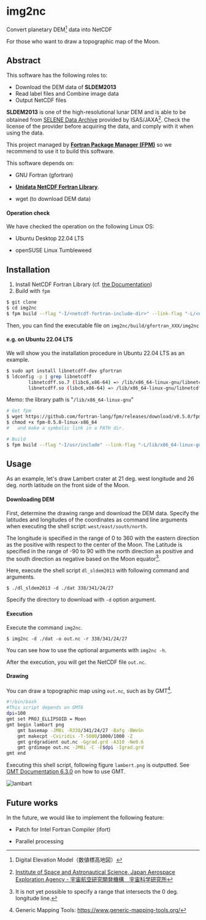 # img2nc

Convert planetary DEM[^1] data into NetCDF

For those who want to draw a topographic map of the Moon.



## Abstract

This software has the following roles to:

- Download the DEM data of **SLDEM2013**
- Read label files and Combine image data
- Output NetCDF files 

**SLDEM2013** is one of the high-resolutional lunar DEM and is able to be obtained from [SELENE Data Archive](https://darts.isas.jaxa.jp/planet/pdap/selene/index.html.en) provided by ISAS/JAXA[^2]. Check the license of the provider before acquiring the data, and comply with it when using the data.

This project managed by [**Fortran Package Manager (FPM)**](https://github.com/fortran-lang/fpm) so we recommend to use it to build this software. 

This software depends on:

- GNU Fortran (gfortran)

- [**Unidata NetCDF Fortran Library**](https://www.unidata.ucar.edu/software/netcdf/).

- wget (to download DEM data)

[^1]: Digital Elevation Model（数値標高地図）
[^2]: [Institute of Space and Astronautical Science, Japan Aerospace Exploration Agency - 宇宙航空研究開発機構　宇宙科学研究所](https://www.isas.jaxa.jp/)

#### Operation check

We have checked the operation on the following Linux OS:

- Ubuntu Desktop 22.04 LTS

- openSUSE Linux Tumbleweed

  

## Installation

1. Install NetCDF Fortran Library (cf. [the Documentation](https://docs.unidata.ucar.edu/netcdf-fortran/current/))
2. Build with `fpm`

```bash
$ git clone 
$ cd img2nc
$ fpm build --flag "-I/<netcdf-fortran-include-dir>" --link-flag "-L/<netcdf-fortran-library-dir>"
```

Then, you can find the executable file on `img2nc/build/gfortran_XXX/img2nc` 

#### e.g. on Ubuntu 22.04 LTS

We will show you the installation procedure in Ubuntu 22.04 LTS as an example.

``` bash
$ sudo apt install libnetcdff-dev gfortran
$ ldconfig -p | grep libnetcdff
		libnetcdff.so.7 (libc6,x86-64) => /lib/x86_64-linux-gnu/libnetcdff.so.7
        libnetcdff.so (libc6,x86-64) => /lib/x86_64-linux-gnu/libnetcdff.so
```

Memo: the library path is "`/lib/x86_64-linux-gnu`"

```bash
# Get fpm
$ wget https://github.com/fortran-lang/fpm/releases/download/v0.5.0/fpm-0.5.0-linux-x86_64
$ chmod +x fpm-0.5.0-linux-x86_64
# 	and make a symbolic link in a PATH dir.

# Build
$ fpm build --flag "-I/usr/include" --link-flag "-L/lib/x86_64-linux-gnu"
```



## Usage

As an example, let's draw  Lambert crater at 21 deg. west longitude and 26 deg. north latitude on the front side of the Moon.

#### Downloading DEM

First, determine the drawing range and download the DEM data. Specify the latitudes and longitudes of the coordinates as command line arguments when executing the shell script: `west/east/south/north`. 

The longitude is specified in the range of 0 to 360 with the eastern direction as the positive with respect to the center of the Moon. The Latitude is specified in the range of -90 to 90 with the north direction as positive and the south direction as negative based on the Moon equator[^3].

Here, execute the shell script `dl_sldem2013` with following command and arguments.

```
$ ./dl_sldem2013 -d ./dat 338/341/24/27
```

Specify the directory to download with `-d` option argument.

[^3]: It is not yet possible to specify a range that intersects the 0 deg. longitude line.

#### Execution

Execute the command `img2nc`.

```
$ img2nc -d ./dat -o out.nc -r 338/341/24/27
```

You can see how to use the optional arguments with `img2nc -h`.

After the execution, you will get the NetCDF file `out.nc`.

#### Drawing

You can draw a topographic map using `out.nc`, such as by GMT[^4].

```bash
#!/bin/bash
#This script depends on GMT6
dpi=100
gmt set PROJ_ELLIPSOID = Moon
gmt begin lambart png
	gmt basemap -JM8i -R338/341/24/27 -Bafg -BWeSn
	gmt makecpt -Cviridis -T-5000/1000/1000 -Z
	gmt grdgradient out.nc -Ggrad.grd -A310 -Ne0.6
	gmt grdimage out.nc -JM8i -C -E$dpi -Igrad.grd
gmt end
```

Executing this shell script, following figure `lambert.png` is outputted. See [GMT Documentation 6.3.0](https://docs.generic-mapping-tools.org/latest/)  on how to use GMT.

![lambart](https://user-images.githubusercontent.com/100006043/174430799-5b3f654a-1a47-48d0-ac9e-32976f05390c.png)

[^4]: Generic Mapping Tools: https://www.generic-mapping-tools.org/



## Future works

In the future, we would like to implement the following feature:

- Patch for Intel Fortran Compiler (ifort)

- Parallel processing

